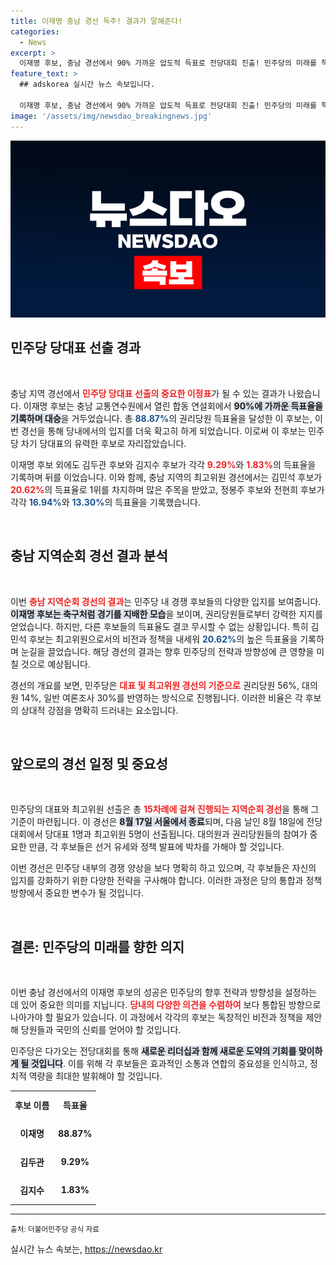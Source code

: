 ```yaml
---
title: 이재명 충남 경선 독주! 결과가 말해준다!
categories:
  - News
excerpt: >
  이재명 후보, 충남 경선에서 90% 가까운 압도적 득표로 전당대회 진출! 민주당의 미래를 책임질 당 대표와 최고위원 선출이 코앞으로 다가왔다. 그 결과는?
feature_text: >
  ## adskorea 실시간 뉴스 속보입니다.

  이재명 후보, 충남 경선에서 90% 가까운 압도적 득표로 전당대회 진출! 민주당의 미래를 책임질 당 대표와 최고위원 선출이 코앞으로 다가왔다. 그 결과는?
image: '/assets/img/newsdao_breakingnews.jpg'
---
```


<p><img src="/assets/img/newsdao_breakingnews.jpg" alt="adskorea 속보" /></p>

<h2 data-ke-size="size26">민주당 당대표 선출 경과</h2>

<p data-ke-size="size16">&nbsp;</p>

<p>충남 지역 경선에서 <b><span style="color: #ee2323;">민주당 당대표 선출의 중요한 이정표</span></b>가 될 수 있는 결과가 나왔습니다. 이재명 후보는 충남 교통연수원에서 열린 합동 연설회에서 <b><span style="background-color: #21538527;">90%에 가까운 득표율을 기록하며 대승</span></b>을 거두었습니다. 총 <b><span style="color: #1a5490;">88.87%</span></b>의 권리당원 득표율을 달성한 이 후보는, 이번 경선을 통해 당내에서의 입지를 더욱 확고히 하게 되었습니다. 이로써 이 후보는 민주당 차기 당대표의 유력한 후보로 자리잡았습니다.</p>

<p>이재명 후보 외에도 김두관 후보와 김지수 후보가 각각 <b><span style="color: #ee2323;">9.29%</span></b>와 <b><span style="color: #ee2323;">1.83%</span></b>의 득표율을 기록하며 뒤를 이었습니다. 이와 함께, 충남 지역의 최고위원 경선에서는 김민석 후보가 <b><span style="color: #ee2323;">20.62%</span></b>의 득표율로 1위를 차지하며 많은 주목을 받았고, 정봉주 후보와 전현희 후보가 각각 <b><span style="color: #1a5490;">16.94%</span></b>와 <b><span style="color: #1a5490;">13.30%</span></b>의 득표율을 기록했습니다.</p>

<p data-ke-size="size16">&nbsp;</p>

<h2 data-ke-size="size26">충남 지역순회 경선 결과 분석</h2>

<p data-ke-size="size16">&nbsp;</p>

<p>이번 <b><span style="color: #ee2323;">충남 지역순회 경선의 결과</span></b>는 민주당 내 경쟁 후보들의 다양한 입지를 보여줍니다. <b><span style="background-color: #21538527;">이재명 후보는 축구처럼 경기를 지배한 모습</span></b>을 보이며, 권리당원들로부터 강력한 지지를 얻었습니다. 하지만, 다른 후보들의 득표율도 결코 무시할 수 없는 상황입니다. 특히 김민석 후보는 최고위원으로서의 비전과 정책을 내세워 <b><span style="color: #1a5490;">20.62%</b></span>의 높은 득표율을 기록하며 눈길을 끌었습니다. 해당 경선의 결과는 향후 민주당의 전략과 방향성에 큰 영향을 미칠 것으로 예상됩니다.</p>

<p>경선의 개요를 보면, 민주당은 <b><span style="color: #ee2323;">대표 및 최고위원 경선의 기준으로</span></b> 권리당원 56%, 대의원 14%, 일반 여론조사 30%를 반영하는 방식으로 진행됩니다. 이러한 비율은 각 후보의 상대적 강점을 명확히 드러내는 요소입니다.</p>

<p data-ke-size="size16">&nbsp;</p>

<h2 data-ke-size="size26">앞으로의 경선 일정 및 중요성</h2>

<p data-ke-size="size16">&nbsp;</p>

<p>민주당의 대표와 최고위원 선출은 총 <b><span style="color: #ee2323;">15차례에 걸쳐 진행되는 지역순회 경선</span></b>을 통해 그 기준이 마련됩니다. 이 경선은 <b><span style="background-color: #21538527;">8월 17일 서울에서 종료</span></b>되며, 다음 날인 8월 18일에 전당대회에서 당대표 1명과 최고위원 5명이 선출됩니다. 대의원과 권리당원들의 참여가 중요한 만큼, 각 후보들은 선거 유세와 정책 발표에 박차를 가해야 할 것입니다.</p>

<p>이번 경선은 민주당 내부의 경쟁 양상을 보다 명확히 하고 있으며, 각 후보들은 자신의 입지를 강화하기 위한 다양한 전략을 구사해야 합니다. 이러한 과정은 당의 통합과 정책 방향에서 중요한 변수가 될 것입니다.</p>

<p data-ke-size="size16">&nbsp;</p>

<h2 data-ke-size="size26">결론: 민주당의 미래를 향한 의지</h2>

<p data-ke-size="size16">&nbsp;</p>

<p>이번 충남 경선에서의 이재명 후보의 성공은 민주당의 향후 전략과 방향성을 설정하는 데 있어 중요한 의미를 지닙니다. <b><span style="color: #ee2323;">당내의 다양한 의견을 수렴하여</span></b> 보다 통합된 방향으로 나아가야 할 필요가 있습니다. 이 과정에서 각각의 후보는 독창적인 비전과 정책을 제안해 당원들과 국민의 신뢰를 얻어야 할 것입니다.</p>

<p>민주당은 다가오는 전당대회를 통해 <b><span style="background-color: #21538527;">새로운 리더십과 함께 새로운 도약의 기회를 맞이하게 될 것입니다</span></b>. 이를 위해 각 후보들은 효과적인 소통과 연합의 중요성을 인식하고, 정치적 역량을 최대한 발휘해야 할 것입니다.</p>

<table style="width: 100%; border-collapse: collapse;">
  <tr>
    <td style="text-align: center; height: 40px;"><b>후보 이름</b></td>
    <td style="text-align: center; height: 40px;"><b>득표율</b></td>
  </tr>
  <tr>
    <td style="text-align: center; height: 40px;"><b>이재명</b></td>
    <td style="text-align: center; height: 40px;"><b>88.87%</b></td>
  </tr>
  <tr>
    <td style="text-align: center; height: 40px;"><b>김두관</b></td>
    <td style="text-align: center; height: 40px;"><b>9.29%</b></td>
  </tr>
  <tr>
    <td style="text-align: center; height: 40px;"><b>김지수</b></td>
    <td style="text-align: center; height: 40px;"><b>1.83%</b></td>
  </tr>
</table>

<p><hr />
<small>출처: 더불어민주당 공식 자료</small></p>
실시간 뉴스 속보는, <a href="https://newsdao.kr" rel="dofollow">https://newsdao.kr</a>


